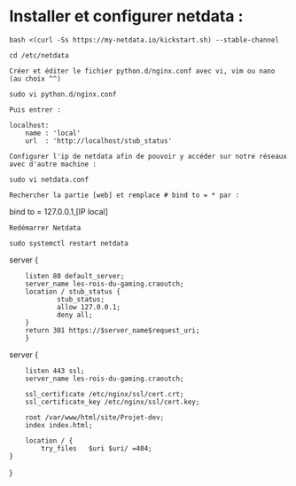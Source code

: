 # Installer et configurer netdata :

```linux
bash <(curl -Ss https://my-netdata.io/kickstart.sh) --stable-channel
```
```linux
cd /etc/netdata
```
    Créer et éditer le fichier python.d/nginx.conf avec vi, vim ou nano (au choix ^^)
```linux
sudo vi python.d/nginx.conf
```
    Puis entrer :
```linux
localhost:
    name : 'local'
    url  : 'http://localhost/stub_status'
```
    Configurer l'ip de netdata afin de pouvoir y accéder sur notre réseaux avec d'autre machine :
```linux
sudo vi netdata.conf
```
    Rechercher la partie [web] et remplace # bind to = * par :

bind to = 127.0.0.1,[IP local]

    Redémarrer Netdata
```linux
sudo systemctl restart netdata
```






server {

        listen 80 default_server;
        server_name les-rois-du-gaming.craoutch;
        location / stub_status {
                stub_status;
                allow 127.0.0.1;
                deny all;  
        }
        return 301 https://$server_name$request_uri;
        }
server {

        listen 443 ssl;
        server_name les-rois-du-gaming.craoutch;

        ssl_certificate /etc/nginx/ssl/cert.crt;
        ssl_certificate_key /etc/nginx/ssl/cert.key;

        root /var/www/html/site/Projet-dev;
        index index.html;

        location / {
            try_files   $uri $uri/ =404;
    }
}
